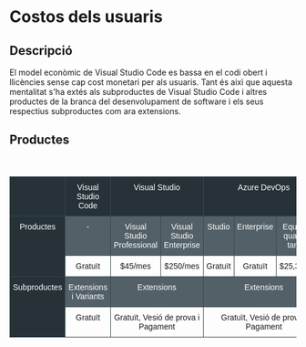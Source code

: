 <!-- TITLE: Costos dels usuaris -->
<!-- SUBTITLE: Explicació dels Costos dels usuaris -->

# Costos dels usuaris
## Descripció

El model econòmic de Visual Studio Code es bassa en el codi obert i llicències sense cap cost monetari per als usuaris. Tant és aixì que aquesta mentalitat s'ha extés als subproductes de Visual Studio Code i altres productes de la branca del desenvolupament de software i els seus respectius subproductes com ara extensions.

## Productes
<br>
<br>

<table style="margin:auto;border-collapse:collapse;border-spacing:0" class="tg"><tr><th style="font-family:Arial, sans-serif;font-size:14px;font-weight:normal;padding:10px 5px;border-style:solid;border-width:1px;overflow:hidden;word-break:normal;border-color:#37474f;background-color:#263238;color:#ffffff;text-align:center;vertical-align:top"></th><th style="font-family:Arial, sans-serif;font-size:14px;font-weight:normal;padding:10px 5px;border-style:solid;border-width:1px;overflow:hidden;word-break:normal;border-color:#37474f;background-color:#263238;color:#ffffff;text-align:center;vertical-align:top">Visual Studio Code</th><th style="font-family:Arial, sans-serif;font-size:14px;font-weight:normal;padding:10px 5px;border-style:solid;border-width:1px;overflow:hidden;word-break:normal;border-color:#37474f;background-color:#263238;color:#ffffff;text-align:center;vertical-align:top" colspan="2">Visual Studio</th><th style="font-family:Arial, sans-serif;font-size:14px;font-weight:normal;padding:10px 5px;border-style:solid;border-width:1px;overflow:hidden;word-break:normal;border-color:#37474f;background-color:#263238;color:#ffffff;text-align:center;vertical-align:top" colspan="3">Azure DevOps</th><th style="font-family:Arial, sans-serif;font-size:14px;font-weight:normal;padding:10px 5px;border-style:solid;border-width:1px;overflow:hidden;word-break:normal;border-color:#37474f;background-color:#263238;color:#ffffff;text-align:center;vertical-align:top">Xamarin University</th></tr><tr><td style="font-family:Arial, sans-serif;font-size:14px;padding:10px 5px;border-style:solid;border-width:1px;overflow:hidden;word-break:normal;border-color:#37474f;background-color:#263238;color:#ffffff;text-align:center;vertical-align:top" rowspan="2">Productes<br></td><td style="font-family:Arial, sans-serif;font-size:14px;padding:10px 5px;border-style:solid;border-width:1px;overflow:hidden;word-break:normal;border-color:#37474f;background-color:#536067;color:#ffffff;text-align:center;vertical-align:top">-</td><td style="font-family:Arial, sans-serif;font-size:14px;padding:10px 5px;border-style:solid;border-width:1px;overflow:hidden;word-break:normal;border-color:#37474f;background-color:#536067;color:#ffffff;text-align:center;vertical-align:top">Visual Studio Professional</td><td style="font-family:Arial, sans-serif;font-size:14px;padding:10px 5px;border-style:solid;border-width:1px;overflow:hidden;word-break:normal;border-color:#37474f;background-color:#536067;color:#ffffff;text-align:center;vertical-align:top">Visual Studio Enterprise</td><td style="font-family:Arial, sans-serif;font-size:14px;padding:10px 5px;border-style:solid;border-width:1px;overflow:hidden;word-break:normal;border-color:#37474f;background-color:#536067;color:#ffffff;text-align:center;vertical-align:top">Studio</td><td style="font-family:Arial, sans-serif;font-size:14px;padding:10px 5px;border-style:solid;border-width:1px;overflow:hidden;word-break:normal;border-color:#37474f;background-color:#536067;color:#ffffff;text-align:center;vertical-align:top">Enterprise</td><td style="font-family:Arial, sans-serif;font-size:14px;padding:10px 5px;border-style:solid;border-width:1px;overflow:hidden;word-break:normal;border-color:#37474f;background-color:#536067;color:#ffffff;text-align:center;vertical-align:top">Equips de qualsevol tamany</td><td style="font-family:Arial, sans-serif;font-size:14px;padding:10px 5px;border-style:solid;border-width:1px;overflow:hidden;word-break:normal;border-color:#37474f;background-color:#536067;color:#ffffff;text-align:center;vertical-align:top">-</td></tr><tr><td style="font-family:Arial, sans-serif;font-size:14px;padding:10px 5px;border-style:solid;border-width:1px;overflow:hidden;word-break:normal;border-color:#37474f;text-align:center;vertical-align:top">Gratuït</td><td style="font-family:Arial, sans-serif;font-size:14px;padding:10px 5px;border-style:solid;border-width:1px;overflow:hidden;word-break:normal;border-color:#37474f;text-align:center;vertical-align:top">$45/mes</td><td style="font-family:Arial, sans-serif;font-size:14px;padding:10px 5px;border-style:solid;border-width:1px;overflow:hidden;word-break:normal;border-color:#37474f;text-align:center;vertical-align:top">$250/mes</td><td style="font-family:Arial, sans-serif;font-size:14px;padding:10px 5px;border-style:solid;border-width:1px;overflow:hidden;word-break:normal;border-color:#37474f;text-align:center;vertical-align:top">Gratuït</td><td style="font-family:Arial, sans-serif;font-size:14px;padding:10px 5px;border-style:solid;border-width:1px;overflow:hidden;word-break:normal;border-color:#37474f;text-align:center;vertical-align:top">Gratuït</td><td style="font-family:Arial, sans-serif;font-size:14px;padding:10px 5px;border-style:solid;border-width:1px;overflow:hidden;word-break:normal;border-color:#37474f;text-align:center;vertical-align:top">$25,30/mes</td><td style="font-family:Arial, sans-serif;font-size:14px;padding:10px 5px;border-style:solid;border-width:1px;overflow:hidden;word-break:normal;border-color:#37474f;text-align:center;vertical-align:top">$999/any</td></tr><tr><td style="font-family:Arial, sans-serif;font-size:14px;padding:10px 5px;border-style:solid;border-width:1px;overflow:hidden;word-break:normal;border-color:#37474f;background-color:#263238;color:#ffffff;text-align:center;vertical-align:top" rowspan="2">Subproductes</td><td style="font-family:Arial, sans-serif;font-size:14px;padding:10px 5px;border-style:solid;border-width:1px;overflow:hidden;word-break:normal;border-color:#37474f;background-color:#536067;color:#ffffff;text-align:center;vertical-align:top">Extensions i Variants</td><td style="font-family:Arial, sans-serif;font-size:14px;padding:10px 5px;border-style:solid;border-width:1px;overflow:hidden;word-break:normal;border-color:#37474f;background-color:#536067;color:#ffffff;text-align:center;vertical-align:top" colspan="2">Extensions</td><td style="font-family:Arial, sans-serif;font-size:14px;padding:10px 5px;border-style:solid;border-width:1px;overflow:hidden;word-break:normal;border-color:#37474f;background-color:#536067;color:#ffffff;text-align:center;vertical-align:top" colspan="3">Extensions</td><td style="font-family:Arial, sans-serif;font-size:14px;padding:10px 5px;border-style:solid;border-width:1px;overflow:hidden;word-break:normal;border-color:#37474f;background-color:#536067;color:#ffffff;text-align:center;vertical-align:top">-</td></tr><tr><td style="font-family:Arial, sans-serif;font-size:14px;padding:10px 5px;border-style:solid;border-width:1px;overflow:hidden;word-break:normal;border-color:#37474f;text-align:center;vertical-align:top">Gratuït</td><td style="font-family:Arial, sans-serif;font-size:14px;padding:10px 5px;border-style:solid;border-width:1px;overflow:hidden;word-break:normal;border-color:#37474f;text-align:center;vertical-align:top" colspan="2">Gratuït, Vesió de prova i Pagament</td><td style="font-family:Arial, sans-serif;font-size:14px;padding:10px 5px;border-style:solid;border-width:1px;overflow:hidden;word-break:normal;border-color:#37474f;text-align:center;vertical-align:top" colspan="3">Gratuït, Vesió de prova i Pagament</td><td style="font-family:Arial, sans-serif;font-size:14px;padding:10px 5px;border-style:solid;border-width:1px;overflow:hidden;word-break:normal;border-color:#37474f;text-align:center;vertical-align:top">-</td></tr></table>